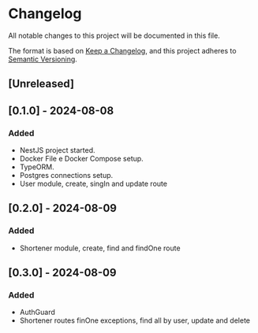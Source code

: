# Changelog

All notable changes to this project will be documented in this file.

The format is based on [Keep a Changelog](https://keepachangelog.com/en/1.1.0/),
and this project adheres to [Semantic Versioning](https://semver.org/spec/v2.0.0.html).

## [Unreleased]

## [0.1.0] - 2024-08-08
### Added
- NestJS project started.
- Docker File e Docker Compose setup.
- TypeORM.
- Postgres connections setup.
- User module, create, singIn and update route

## [0.2.0] - 2024-08-09
### Added
- Shortener module, create, find and findOne route

## [0.3.0] - 2024-08-09
### Added
- AuthGuard
- Shortener routes finOne exceptions, find all by user, update and delete
